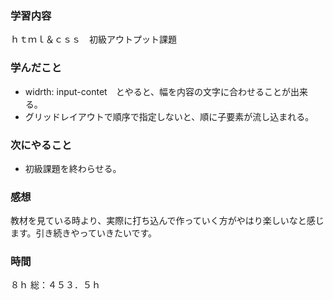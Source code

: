 ### 学習内容
ｈｔｍｌ＆ｃｓｓ　初級アウトプット課題
### 学んだこと
- widrth: input-contet　とやると、幅を内容の文字に合わせることが出来る。
- グリッドレイアウトで順序で指定しないと、順に子要素が流し込まれる。
### 次にやること
- 初級課題を終わらせる。
### 感想
教材を見ている時より、実際に打ち込んで作っていく方がやはり楽しいなと感じます。引き続きやっていきたいです。
### 時間
８ｈ
総：４５３．５ｈ
